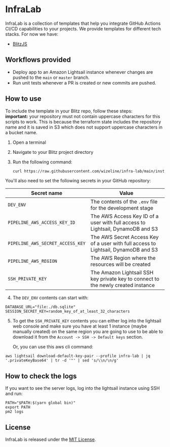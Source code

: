 # InfraLab

InfraLab is a collection of templates that help you integrate GitHub Actions CI/CD capabilities to your projects. We provide templates for different tech stacks. For now we have:

* [BlitzJS](https://blitzjs.com)

## Workflows provided

- Deploy app to an Amazon Lightsail instance whenever changes are pushed to the `main` or `master` branch.
- Run unit tests whenever a PR is created or new commits are pushed.

## How to use

To include the template in your Blitz repo, follow these steps:  
**important:** your repository must not contain uppercase characters for this scripts to work. This is because the terraform state includes the repository name and it is saved in S3 which does not support uppercase characters in a bucket name.

1. Open a terminal
2. Navigate to your Blitz project directory
4. Run the following command:

   ```sh
   curl https://raw.githubusercontent.com/wizeline/infra-lab/main/install.js | node - blitzjs
   ```

You'll also need to set the following secrets in your GitHub repository:

| Secret name                      | Value                                                                              |
| -------------------------------- | ---------------------------------------------------------------------------------- |
| `DEV_ENV`                        | The contents of the `.env` file for the development stage                          |
| `PIPELINE_AWS_ACCESS_KEY_ID`     | The AWS Access Key ID of a user with full access to Lightsail, DynamoDB and S3     |
| `PIPELINE_AWS_SECRET_ACCESS_KEY` | The AWS Secret Access Key of a user with full access to Lightsail, DynamoDB and S3 |
| `PIPELINE_AWS_REGION`            | The AWS Region where the resources will be created                                 |
| `SSH_PRIVATE_KEY`                | The Amazon Lightsail SSH key private key to connect to the newly created instance  |

4. The `DEV_ENV` contents can start with:

```
DATABASE_URL="file:./db.sqlite"
SESSION_SECRET_KEY=random_key_of_at_least_32_characters
```

5. To get the `SSH_PRIVATE_KEY` contents you can either log into the lightsail web console and make sure you have at least 1 instance (maybe manually created) on the same region you are going to use to be able to download it from the `Account -> SSH -> Default keys` section.

   Or, you can use this aws cli command:

```
aws lightsail download-default-key-pair --profile infra-lab | jq '.privateKeyBase64' | tr -d '"' | sed 's/\\n/\n/g'
```

## How to check the logs

If you want to see the server logs, log into the lightsail instance using SSH and run:

```
PATH="$PATH:$(yarn global bin)"
export PATH
pm2 logs
```

## License

InfraLab is released under the [MIT License](https://github.com/wizeline/infra-lab/blob/main/LICENSE).
